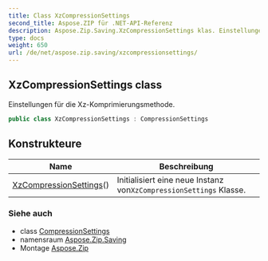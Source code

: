 ```yaml
---
title: Class XzCompressionSettings
second_title: Aspose.ZIP für .NET-API-Referenz
description: Aspose.Zip.Saving.XzCompressionSettings klas. Einstellungen für die XzKomprimierungsmethode.
type: docs
weight: 650
url: /de/net/aspose.zip.saving/xzcompressionsettings/
---
```

## XzCompressionSettings class

Einstellungen für die Xz-Komprimierungsmethode.

```csharp
public class XzCompressionSettings : CompressionSettings
```

## Konstrukteure

| Name | Beschreibung |
| --- | --- |
| [XzCompressionSettings](xzcompressionsettings/)() | Initialisiert eine neue Instanz von`XzCompressionSettings` Klasse. |

### Siehe auch

* class [CompressionSettings](../compressionsettings/)
* namensraum [Aspose.Zip.Saving](../../aspose.zip.saving/)
* Montage [Aspose.Zip](../../)


